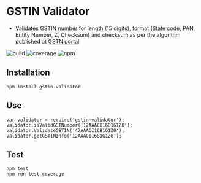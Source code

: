 # GSTIN Validator

* Validates GSTIN number for length (15 digits), format (State code, PAN, Entity Number, Z, Checksum) and checksum as per the algorithm published at [GSTN portal](http://developer.gstsystem.co.in/pages/apiportal/data/gsp/download/GSTIN_Validation_SampleCode.zip)

![build](https://gitlab.com/srikanthlogic/gstin-validator/badges/master/pipeline.svg)
![coverage](https://gitlab.com/srikanthlogic/gstin-validator/badges/master/coverage.svg?job=coverage)
![npm](https://img.shields.io/npm/dw/gstin-validator.svg)


## Installation 

    npm install gstin-validator

## Use

    var validator = require('gstin-validator');
    validator.isValidGSTNumber('12AAACI1681G1Z0');
	validator.ValidateGSTIN('47AAACI1681G1Z0');
	validator.getGSTINInfo('12AAACI1681G1Z0');

## Test

    npm test
	npm run test-coverage
